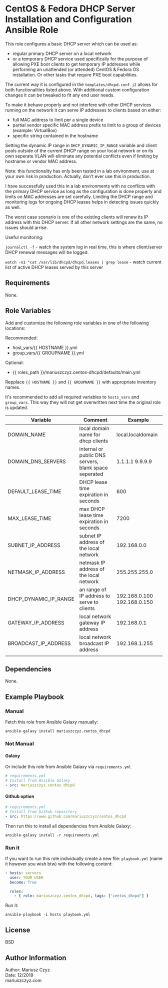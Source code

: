 # CentOS & Fedora DHCP Server Installation and Configuration Ansible Role

This role configures a basic DHCP server which can be used as:

- regular primary DHCP server on a local network
- or a temporary DHCP service used specifically for the purpose of allowing
PXE boot clients to get temporary IP addresses while performing
an unattended (or attended) CentOS & Fedora OS installation. Or other tasks
that require PXE boot capabilities.

The current way it is configured in the `templates/dhcpd.conf.j2`
allows for both functionalities listed above.
With additional custom configuration changes it can be tweaked to
fit any end user needs.

To make it behave properly and not interfere with other DHCP services
running on the network it can serve IP addresses to clients
based on either:

- full MAC address to limit per a single device
- partial vendor specific MAC address prefix to limit to a group
  of devices (example: VirtualBox)
- specific string contained in the hostname

Setting the dynamic IP range in `DHCP_DYNAMIC_IP_RANGE` variable and
client pools outside of the current DHCP range on your local network
or on its own seperate VLAN will eliminate any potential conflicts
even if limiting by hostname or vendor MAC address.

Note: this functionality has only been tested in a lab environment,
use at your own risk in production. Actually, don't ever use this in production.

I have successfully used this in a lab environments with no conflicts with the
primary DHCP service as long as the configuration is done properly and limits on
MAC addresses are set carefully. Limiting the DHCP range and monitoring logs for
ongoing DHCP leases helps in detecting issues quickly as well.

The worst case scenario is one of the existing clients will renew its IP address
with this DHCP server. If all other network settings are the same, no issues should
arrise.

Useful monitoring:

`journalctl -f` - watch the system log in real time, this is where client/server
DHCP renewal messages will be logged.

`watch -n1 "cat /var/lib/dhcpd/dhcpd.leases | grep lease` - watch current list of
active DHCP leases served by this server

## Requirements

None.

## Role Variables

Add and customize the following role variables in one of the following
locations:

Recommended:

- host_vars/{{ HOSTNAME }}.yml
- group_vars/{{ GROUPNAME }}.yml

Optional:

- {{ roles_path }}/mariuszczyz.centos-dhcpd/defaults/main.yml

Repplace `{{ HOSTNAME }}` and `{{ GROUPNAME }}` with appropriate
inventory names.

It's recommended to add all required variables to `hosts_vars` and
`group_vars`. This way they will not get overwritten next time the
original role is updated.

| Variable | Comment | Example |
| -------- | ------- | ------- |
| DOMAIN_NAME | local domain name for dhcp clients | local.localdomain |
| DOMAIN_DNS_SERVERS | internal or public DNS servers, blank space seperated | 1.1.1.1 9.9.9.9 |
| DEFAULT_LEASE_TIME | DHCP lease time expiration in seconds | 600 |
| MAX_LEASE_TIME |     max DHCP lease time expiration in seconds | 7200 |
| SUBNET_IP_ADDRESS | subnet IP address of the local network | 192.168.0.0 |
| NETMASK_IP_ADDRESS | netmask IP address of the local network | 255.255.255.0 |
| DHCP_DYNAMIC_IP_RANGE | an range of IP address to serve to clients | 192.168.0.100 192.168.0.150 |
| GATEWAY_IP_ADDRESS | local network gateway IP address | 192.168.0.1 |
| BROADCAST_IP_ADDRESS | local network broadcast IP address | 192.168.1.255 |
|  |

## Dependencies

None.

## Example Playbook

### Manual

Fetch this role from Ansible Galaxy manually:

`ansible-galaxy install mariuszczyz.centos_dhcpd`

### Not Manual

#### Galaxy

Or include this role from Ansible Galaxy via `requirements.yml`

```yaml
# requirements.yml
# Install from Ansible Galaxy
- src: mariuszczyz.centos_dhcpd
```

#### Github option

```yaml
# requirements.yml
# Install from Github repository
- src: https://www.github.com/mariuszczyz/centos_dhcpd
```

Then run this to install all dependencies from Ansible Galaxy:

`ansible-galaxy install -r requirements.yml`

### Run it

If you want to run this role individually create a new file:
`playbook.yml` (name it however you wish btw) with the following content:

```yaml
- hosts: servers
  user: YOUR USER
  become: True

  roles:
    - { role: mariuszczyz.centos_dhcpd, tags: ['centos_dhcpd'] }
```

Run it:

`ansible-playbook -i hosts playbook.yml`

## License

BSD

## Author Information

Author: Mariusz Czyz  
Date: 12/2019  
mariuszczyz.com
